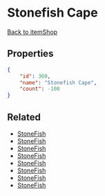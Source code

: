 # Stonefish Cape

<no description available>

[Back to itemShop](../item-shops.md)

## Properties

```json
{
    "id": 360,
    "name": "Stonefish Cape",
    "count": -100
}
```

## Related

- [StoneFish](../items/10256-stonefish.md)
- [StoneFish](../items/10257-stonefish.md)
- [StoneFish](../items/10258-stonefish.md)
- [StoneFish](../items/10259-stonefish.md)
- [StoneFish](../items/10260-stonefish.md)
- [StoneFish](../items/10261-stonefish.md)
- [StoneFish](../items/10262-stonefish.md)
- [StoneFish](../items/10263-stonefish.md)

